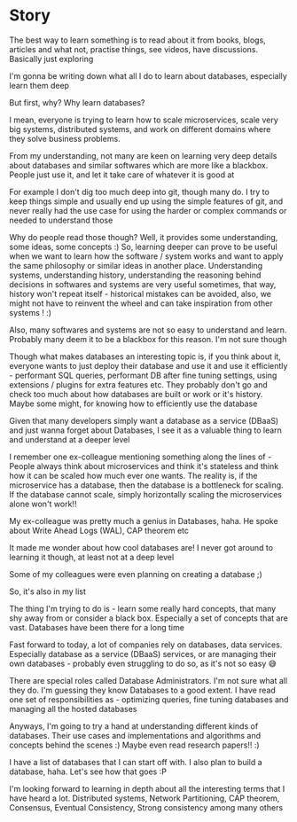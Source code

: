 # Story

The best way to learn something is to read about it from books, blogs, articles and what not, practise things, see videos, have discussions. Basically just exploring

I'm gonna be writing down what all I do to learn about databases, especially learn them deep

But first, why? Why learn databases?

I mean, everyone is trying to learn how to scale microservices, scale very big systems, distributed systems, and work on different domains where they solve business problems.

From my understanding, not many are keen on learning very deep details about databases and similar softwares which are more like a blackbox. People just use it, and let it take care of whatever it is good at

For example I don't dig too much deep into git, though many do. I try to keep things simple and usually end up using the simple features of git, and never really had the use case for using the harder or complex commands or needed to understand those

Why do people read those though? Well, it provides some understanding, some ideas, some concepts :) So, learning deeper can prove to be useful when we want to learn how the software / system works and want to apply the same philosophy or similar ideas in another place. Understanding systems, understanding history, understanding the reasoning behind decisions in softwares and systems are very useful sometimes, that way, history won't repeat itself - historical mistakes can be avoided, also, we might not have to reinvent the wheel and can take inspiration from other systems ! :)

Also, many softwares and systems are not so easy to understand and learn. Probably many deem it to be a blackbox for this reason. I'm not sure though

Though what makes databases an interesting topic is, if you think about it, everyone wants to just deploy their database and use it and use it efficiently - performant SQL queries, performant DB after fine tuning settings, using extensions / plugins for extra features etc. They probably don't go and check too much about how databases are built or work or it's history. Maybe some might, for knowing how to efficiently use the database

Given that many developers simply want a database as a service (DBaaS) and just wanna forget about Databases, I see it as a valuable thing to learn and understand at a deeper level

I remember one ex-colleague mentioning something along the lines of - People always think about microservices and think it's stateless and think how it can be scaled how much ever one wants. The reality is, if the microservice has a database, then the database is a bottleneck for scaling. If the database cannot scale, simply horizontally scaling the microservices alone won't work!!

My ex-colleague was pretty much a genius in Databases, haha. He spoke about Write Ahead Logs (WAL), CAP theorem etc

It made me wonder about how cool databases are! I never got around to learning it though, at least not at a deep level

Some of my colleagues were even planning on creating a database ;)

So, it's also in my list

The thing I'm trying to do is - learn some really hard concepts, that many shy away from or consider a black box. Especially a set of concepts that are vast. Databases have been there for a long time

Fast forward to today, a lot of companies rely on databases, data services. Especially database as a service (DBaaS) services, or are managing their own databases - probably even struggling to do so, as it's not so easy 😅

There are special roles called Database Administrators. I'm not sure what all they do. I'm guessing they know Databases to a good extent. I have read one set of responsibilities as - optimizing queries, fine tuning databases and managing all the hosted databases

Anyways, I'm going to try a hand at understanding different kinds of databases. Their use cases and implementations and algorithms and concepts behind the scenes :) Maybe even read research papers!! :)

I have a list of databases that I can start off with. I also plan to build a database, haha. Let's see how that goes :P

I'm looking forward to learning in depth about all the interesting terms that I have heard a lot. Distributed systems, Network Partitioning, CAP theorem, Consensus, Eventual Consistency, Strong consistency among many others


